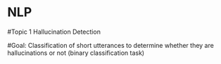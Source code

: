 # NLP

#Topic 1 Hallucination Detection 

#Goal: Classification of short utterances to determine whether they are hallucinations or not (binary classification task)
